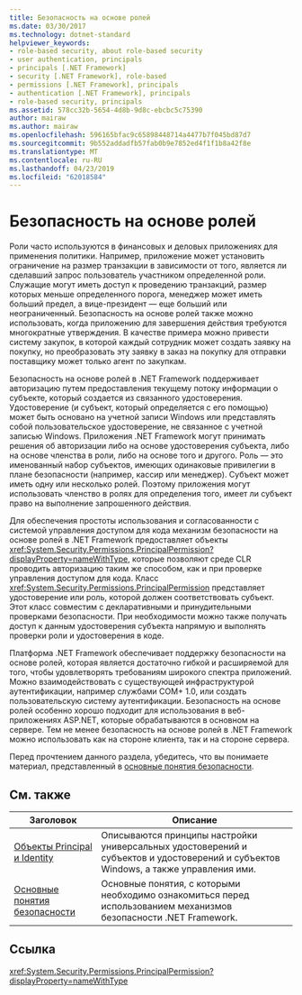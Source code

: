 ```yaml
---
title: Безопасность на основе ролей
ms.date: 03/30/2017
ms.technology: dotnet-standard
helpviewer_keywords:
- role-based security, about role-based security
- user authentication, principals
- principals [.NET Framework]
- security [.NET Framework], role-based
- permissions [.NET Framework], principals
- authentication [.NET Framework], principals
- role-based security, principals
ms.assetid: 578cc32b-5654-4d8b-9d8c-ebcbc5c75390
author: mairaw
ms.author: mairaw
ms.openlocfilehash: 596165bfac9c65898448714a4477b7f045bd87d7
ms.sourcegitcommit: 9b552addadfb57fab0b9e7852ed4f1f1b8a42f8e
ms.translationtype: MT
ms.contentlocale: ru-RU
ms.lasthandoff: 04/23/2019
ms.locfileid: "62018584"
---
```

# <a name="role-based-security"></a>Безопасность на основе ролей
Роли часто используются в финансовых и деловых приложениях для применения политики. Например, приложение может установить ограничение на размер транзакции в зависимости от того, является ли сделавший запрос пользователь участником определенной роли. Служащие могут иметь доступ к проведению транзакций, размер которых меньше определенного порога, менеджер может иметь больший предел, а вице-президент — еще больший или неограниченный. Безопасность на основе ролей также можно использовать, когда приложению для завершения действия требуются многократные утверждения. В качестве примера можно привести систему закупок, в которой каждый сотрудник может создать заявку на покупку, но преобразовать эту заявку в заказ на покупку для отправки поставщику может только агент по закупкам.  
  
 Безопасность на основе ролей в .NET Framework поддерживает авторизацию путем предоставления текущему потоку информации о субъекте, который создается из связанного удостоверения. Удостоверение (и субъект, который определяется с его помощью) может быть основано на учетной записи Windows или представлять собой пользовательское удостоверение, не связанное с учетной записью Windows. Приложения .NET Framework могут принимать решения об авторизации либо на основе удостоверения субъекта, либо на основе членства в роли, либо на основе того и другого. Роль — это именованный набор субъектов, имеющих одинаковые привилегии в плане безопасности (например, кассир или менеджер). Субъект может иметь одну или несколько ролей. Поэтому приложения могут использовать членство в ролях для определения того, имеет ли субъект право на выполнение запрошенного действия.  
  
 Для обеспечения простоты использования и согласованности с системой управления доступом для кода механизм безопасности на основе ролей в .NET Framework предоставляет объекты <xref:System.Security.Permissions.PrincipalPermission?displayProperty=nameWithType>, которые позволяют среде CLR проводить авторизацию таким же способом, как и при проверке управления доступом для кода. Класс <xref:System.Security.Permissions.PrincipalPermission> представляет удостоверение или роль, которой должен соответствовать субъект. Этот класс совместим с декларативными и принудительными проверками безопасности. При необходимости можно также получать доступ к данным удостоверения субъекта напрямую и выполнять проверки роли и удостоверения в коде.  
  
 Платформа .NET Framework обеспечивает поддержку безопасности на основе ролей, которая является достаточно гибкой и расширяемой для того, чтобы удовлетворять требованиям широкого спектра приложений. Можно взаимодействовать с существующей инфраструктурой аутентификации, например службами COM+ 1.0, или создать пользовательскую систему аутентификации. Безопасность на основе ролей особенно хорошо подходит для использования в веб-приложениях ASP.NET, которые обрабатываются в основном на сервере. Тем не менее безопасность на основе ролей в .NET Framework можно использовать как на стороне клиента, так и на стороне сервера.  
  
 Перед прочтением данного раздела, убедитесь, что вы понимаете материал, представленный в [основные понятия безопасности](../../../docs/standard/security/key-security-concepts.md).  
  
## <a name="related-topics"></a>См. также  
  
|Заголовок|Описание|  
|-----------|-----------------|  
|[Объекты Principal и Identity](../../../docs/standard/security/principal-and-identity-objects.md)|Описываются принципы настройки универсальных удостоверений и субъектов и удостоверений и субъектов Windows, а также управления ими.|  
|[Основные понятия безопасности](../../../docs/standard/security/key-security-concepts.md)|Основные понятия, с которыми необходимо ознакомиться перед использованием механизмов безопасности .NET Framework.|  
  
## <a name="reference"></a>Ссылка  
 <xref:System.Security.Permissions.PrincipalPermission?displayProperty=nameWithType>
